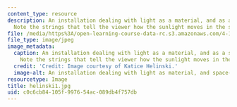 ```yaml
---
content_type: resource
description: An installation dealing with light as a material, and as a space-maker.
  Note the strings that tell the viewer how the sunlight moves in the space.
file: /media/https%3A/open-learning-course-data-rc.s3.amazonaws.com/4-155b-architectural-design-level-iii-a-student-center-for-mit-fall-2004/c0c6cb84105f997654ac089db4f757db_helinski1.jpg
file_type: image/jpeg
image_metadata:
  caption: An installation dealing with light as a material, and as a space-maker.
    Note the strings that tell the viewer how the sunlight moves in the space.
  credit: 'Credit: Image courtesy of Katice Helinski.'
  image-alt: An installation dealing with light as material, and space-maker.
resourcetype: Image
title: helinski1.jpg
uid: c0c6cb84-105f-9976-54ac-089db4f757db
---
```

